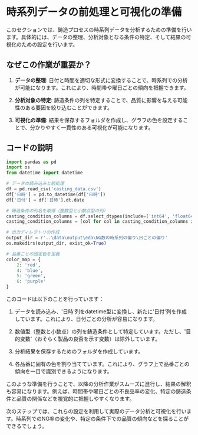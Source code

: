 # 時系列データの前処理と可視化の準備

このセクションでは、鋳造プロセスの時系列データを分析するための準備を行います。具体的には、データの整理、分析対象となる条件の特定、そして結果の可視化のための設定を行います。

## なぜこの作業が重要か？

1. **データの整理**: 
   日付と時間を適切な形式に変換することで、時系列での分析が可能になります。これにより、時間帯や曜日ごとの傾向を把握できます。

2. **分析対象の特定**: 
   鋳造条件の列を特定することで、品質に影響を与える可能性のある要因を絞り込むことができます。

3. **可視化の準備**: 
   結果を保存するフォルダを作成し、グラフの色を設定することで、分かりやすく一貫性のある可視化が可能になります。

## コードの説明

```python
import pandas as pd
import os
from datetime import datetime

# データの読み込みと前処理
df = pd.read_csv('casting_data.csv')
df['日時'] = pd.to_datetime(df['日時'])
df['日付'] = df['日時'].dt.date

# 鋳造条件の列名を取得（整数型と小数点型の列）
casting_condition_columns = df.select_dtypes(include=['int64', 'float64']).columns.tolist()
casting_condition_columns = [col for col in casting_condition_columns if col != '目的変数']

# 出力ディレクトリの作成
output_dir = r'..\data\output\eda\NG数の時系列の偏り\日ごとの偏り'
os.makedirs(output_dir, exist_ok=True)

# 品番ごとの固定色を定義
color_map = {
    2: 'red',
    4: 'blue',
    5: 'green',
    6: 'purple'
}
```

このコードは以下のことを行っています：

1. データを読み込み、'日時'列をdatetime型に変換し、新たに'日付'列を作成しています。これにより、日付ごとの分析が容易になります。

2. 数値型（整数と小数点）の列を鋳造条件として特定しています。ただし、'目的変数'（おそらく製品の良否を示す変数）は除外しています。

3. 分析結果を保存するためのフォルダを作成しています。

4. 各品番に固有の色を割り当てています。これにより、グラフ上で品番ごとの傾向を一目で識別できるようになります。

このような準備を行うことで、以降の分析作業がスムーズに進行し、結果の解釈も容易になります。例えば、時間帯や曜日ごとの不良品率の変化、特定の鋳造条件と品質の関係などを視覚的に把握しやすくなります。

次のステップでは、これらの設定を利用して実際のデータ分析と可視化を行います。時系列でのNG率の変化や、特定の条件下での品質の傾向などを探ることができるでしょう。
